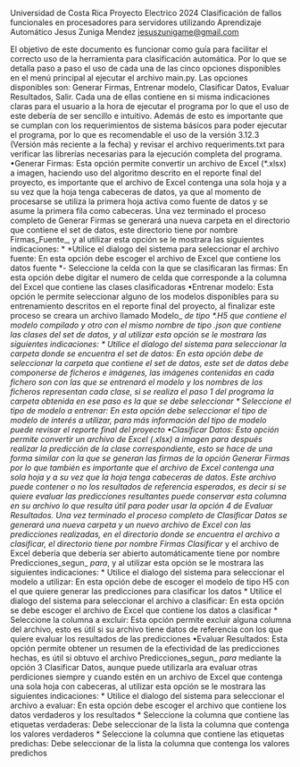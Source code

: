 Universidad de Costa Rica
Proyecto Electrico 2024
Clasificación de fallos funcionales en procesadores para servidores utilizando Aprendizaje Automático
Jesus Zuniga Mendez
jesuszunigame@gmail.com

El objetivo de este documento es funcionar como guía para facilitar el correcto uso de la herramienta para clasificación automática. 
Por lo que se detalla paso a paso el uso de cada una de las cinco opciones disponibles en el menú principal al ejecutar el archivo main.py. 
Las opciones disponibles son: Generar Firmas, Entrenar modelo, Clasificar Datos, Evaluar Resultados, Salir. Cada una de ellas contiene en si misma indicaciones claras para el usuario a la hora de ejecutar el programa por lo que el uso de este debería de ser sencillo e intuitivo. 
Además de esto es importante que se cumplan con los requerimientos de sistema básicos para poder ejecutar el programa, por lo que es recomendable el uso de la versión 3.12.3 (Versión más reciente a la fecha) y revisar el archivo requeriments.txt para verificar las librerías necesarias para la ejecución completa del programa.
		•Generar Firmas: Esta opción permite convertir un archivo de Excel (*.xlsx) a imagen, haciendo uso del algoritmo descrito en el reporte final del proyecto, es importante que el archivo de Excel contenga una sola hoja y a su vez que la hoja tenga cabeceras de datos, ya que al momento de procesarse se utiliza la primera hoja activa como fuente de datos y se asume la primera fila como cabeceras. Una vez terminado el proceso completo de Generar Firmas se generará una nueva carpeta en el directorio que contiene el set de datos, este directorio tiene por nombre Firmas_Fuente_<Fecha>, y al utilizar esta opción se le mostrara las siguientes indicaciones:
			* *Utilice el dialogo del sistema para seleccionar el archivo fuente: En esta opción debe escoger el archivo de Excel que contiene los datos fuente
			*- Seleccione la celda con la que se clasificaran las firmas: En esta opción debe digitar el numero de celda que corresponde a la columna del Excel que contiene las clases clasificadoras
		•Entrenar modelo: Esta opción le permite seleccionar alguno de los modelos disponibles para su entrenamiento descritos en el reporte final del proyecto, al finalizar este proceso se creara un archivo llamado Modelo_<Tipo de modelo>_<Fecha> de tipo *.H5 que contiene el modelo compilado y otro con el mismo nombre de tipo *.json que contiene las clases del set de datos, y al utilizar esta opción se le mostrara las siguientes indicaciones:
			* Utilice el dialogo del sistema para seleccionar la carpeta donde se encuentra el set de datos: En esta opción debe de seleccionar la carpeta que contiene el set de datos, este set de datos debe componerse de ficheros e imágenes, las imágenes contenidas en cada fichero son con las que se entrenará el modelo y los nombres de los ficheros representan cada clase, si se realiza el paso 1 del programa la carpeta obtenida en ese paso es la que se debe seleccionar
			* Seleccione el tipo de modelo a entrenar: En esta opción debe seleccionar el tipo de modelo de interés a utilizar, para más información del tipo de modelo puede revisar el reporte final del proyecto
		•Clasificar Datos: Esta opción permite convertir un archivo de Excel (*.xlsx) a imagen para después realizar la predicción de la clase correspondiente, esto se hace de una forma similar con la que se generan las firmas de la opción Generar Firmas por lo que también es importante que el archivo de Excel contenga una sola hoja y a su vez que la hoja tenga cabeceras de datos. Este archivo puede contener o no los resultados de referencia esperados, es decir si se quiere evaluar las predicciones resultantes puede conservar esta columna en su archivo lo que resulta útil para poder usar la opción 4 de Evaluar Resultados. Una vez terminado el proceso completo de Clasificar Datos se generará una nueva carpeta y un nuevo archivo de Excel con las predicciones realizadas, en el directorio donde se encuentra el archivo a clasificar, el directorio tiene por nombre Firmas Clasificar_<Fecha> y el archivo de Excel debería que debería ser abierto automáticamente tiene por nombre Predicciones_segun_<Modelo usado> _para_<Archivo clasificado>,  y al utilizar esta opción se le mostrara las siguientes indicaciones:
			* Utilice el dialogo del sistema para seleccionar el modelo a utilizar: En esta opción debe de escoger el modelo de tipo H5 con el que quiere generar las predicciones para clasificar los datos
			* Utilice el dialogo del sistema para seleccionar el archivo a clasificar: En esta opción se debe escoger el archivo de Excel que contiene los datos a clasificar
			* Seleccione la columna a excluir: Esta opción permite excluir alguna columna del archivo, esto es útil si su archivo tiene datos de referencia con los que quiere evaluar los resultados de las predicciones
		•Evaluar Resultados: Esta opción permite obtener un resumen de la efectividad de las predicciones hechas, es útil si obtuvo el archivo Predicciones_segun_<Modelo usado> _para_<Archivo clasificado> mediante la opción 3 Clasificar Datos, aunque puede utilizarla ara evaluar otras perdiciones siempre y cuando estén en un archivo de Excel que contenga una sola hoja con cabeceras, al utilizar esta opción se le mostrara las siguientes indicaciones:
			* Utilice el dialogo del sistema para seleccionar el archivo a evaluar:  En esta opción debe escoger el archivo que contiene los datos verdaderos y los resultados
			* Seleccione la columna que contiene las etiquetas verdaderas: Debe seleccionar de la lista la columna que contenga los valores verdaderos
			* Seleccione la columna que contiene las etiquetas predichas: Debe seleccionar de la lista la columna que contenga los valores predichos

